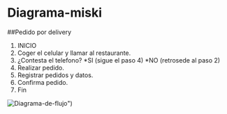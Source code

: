# Diagrama-miski
##Pedido por delivery 
1. INICIO
2. Coger el celular y llamar al restaurante.
3. ¿Contesta el telefono?
  *SI (sigue el paso 4)
  *NO (retrosede al paso 2)
4. Realizar pedido.
5. Registrar pedidos y datos.
6. Confirma pedido.
7. Fin


 ![Diagrama-de-flujo]( http://3.1m.yt/kq-keMv.jpg "Diagrama de Flujo")")

